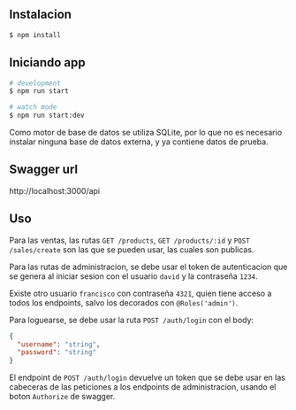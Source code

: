 
## Instalacion

```bash
$ npm install
```

## Iniciando app

```bash
# development
$ npm run start

# watch mode
$ npm run start:dev
```

Como motor de base de datos se utiliza SQLite, por lo que no es necesario instalar ninguna base de datos externa, y ya contiene datos de prueba.

## Swagger url

http://localhost:3000/api

## Uso

Para las ventas, las rutas `GET /products`, `GET /products/:id` y `POST /sales/create` son las que se pueden usar, las cuales son publicas.

Para las rutas de administracion, se debe usar el token de autenticacion que se genera al iniciar sesion con el usuario `david` y la contraseña `1234`.

Existe otro usuario `francisco` con contraseña `4321`, quien tiene acceso a todos los endpoints, salvo los decorados con `@Roles('admin')`.

Para loguearse, se debe usar la ruta `POST /auth/login` con el body:

```json
{
  "username": "string",
  "password": "string"
}
```

El endpoint de `POST /auth/login` devuelve un token que se debe usar en las cabeceras de las peticiones a los endpoints de administracion, usando el boton `Authorize` de swagger.
